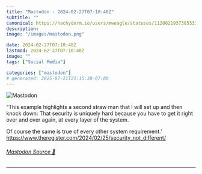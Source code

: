 ```yaml
---
title: "Mastodon - 2024-02-27T07:10:48Z"
subtitle: ""
canonical: https://hachyderm.io/users/mweagle/statuses/112002193738533364
description:
image: "/images/mastodon.png"

date: 2024-02-27T07:10:48Z
lastmod: 2024-02-27T07:10:48Z
image: ""
tags: ["Social Media"]

categories: ["mastodon"]
# generated: 2025-07-21T21:15:38-07:00
---
```

![Mastodon](/images/mastodon.png)

<p>“This example highlights a second straw man that I will set up and then knock down: That security is uniquely hard because you have to get it right over and over again, at every layer of the system.</p><p>Of course the same is true of every other system requirement.’<br /><a href="https://www.theregister.com/2024/02/25/security_not_different/" target="_blank" rel="nofollow noopener noreferrer" translate="no"><span class="invisible">https://www.</span><span class="ellipsis">theregister.com/2024/02/25/sec</span><span class="invisible">urity_not_different/</span></a></p>


###### [Mastodon Source 🐘](https://hachyderm.io/@mweagle/112002193738533364)

___
